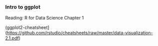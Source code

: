  ### Intro to ggplot
 
 Reading: R for Data Science Chapter 1
 
 (ggplot2-cheatsheet](https://github.com/rstudio/cheatsheets/raw/master/data-visualization-2.1.pdf)
 
 
